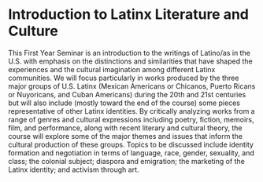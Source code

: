 # Introduction to Latinx Literature and Culture

This First Year Seminar is an introduction to the writings of Latino/as in the U.S. with emphasis on the distinctions and similarities that have shaped the experiences and the cultural imagination among different Latinx communities. We will focus particularly in works produced by the three major groups of U.S. Latinx (Mexican Americans or Chicanos, Puerto Ricans or Nuyoricans, and Cuban Americans) during the 20th and 21st centuries but will also include (mostly toward the end of the course) some pieces representative of other Latinx identities. By critically analyzing works from a range of genres and cultural expressions including poetry, fiction, memoirs, film, and performance, along with recent literary and cultural theory, the course will explore some of the major themes and issues that inform the cultural production of these groups. Topics to be discussed include identity formation and negotiation in terms of language, race, gender, sexuality, and class; the colonial subject; diaspora and emigration; the marketing of the Latinx identity; and activism through art.
